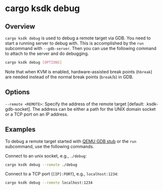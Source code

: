 # cargo ksdk debug

## Overview

`cargo ksdk debug` is used to debug a remote target via GDB. You need to start
a running server to debug with. This is accomplished by the `run` subcommand
with `--gdb-server`. Then you can use the following command to attach to the
server and do debugging.

```bash
cargo ksdk debug [OPTIONS]
```

Note that when KVM is enabled, hardware-assisted break points (`hbreak`) are
needed instead of the normal break points (`break`/`b`) in GDB.

## Options

`--remote <REMOTE>`:
Specify the address of the remote target [default: .ksdk-gdb-socket].
The address can be either a path for the UNIX domain socket
or a TCP port on an IP address.

## Examples

To debug a remote target started with
[QEMU GDB stub](https://www.qemu.org/docs/master/system/gdb.html) or the `run`
subcommand, use the following commands.

Connect to an unix socket, e.g., `./debug`:

```bash
cargo ksdk debug --remote ./debug
```

Connect to a TCP port (`[IP]:PORT`), e.g., `localhost:1234`:

```bash
cargo ksdk debug --remote localhost:1234
```
